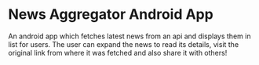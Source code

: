 # News Aggregator Android App

An android app which fetches latest news from an api and displays them in list for users. The user can expand the news to read its details, visit the original link from where it was fetched and also share it with others!
